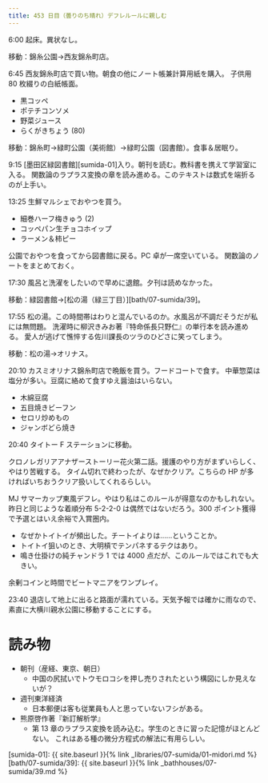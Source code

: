 ```yaml
---
title: 453 日目（曇りのち晴れ）デフレルールに親しむ
---
```


6:00 起床。異状なし。

移動：錦糸公園→西友錦糸町店。

6:45 西友錦糸町店で買い物。朝食の他にノート帳兼計算用紙を購入。
子供用 80 枚綴りの白紙帳面。

* 黒コッペ
* ポテチコンソメ
* 野菜ジュース
* らくがきちょう (80)

移動：錦糸町→緑町公園（美術館）→緑町公園（図書館）。食事＆居眠り。

9:15 [墨田区緑図書館][sumida-01]入り。朝刊を読む。教科書を携えて学習室に入る。
関数論のラプラス変換の章を読み進める。このテキストは数式を端折るのが上手い。

13:25 生鮮マルシェでおやつを買う。

* 細巻ハーフ梅きゅう (2)
* コッペパン生チョコホイップ
* ラーメン＆柿ピー

公園でおやつを食ってから図書館に戻る。PC 卓が一席空いている。
関数論のノートをまとめておく。

17:30 風呂と洗濯をしたいので早めに退館。夕刊は読めなかった。

移動：緑図書館→[松の湯（緑三丁目）][bath/07-sumida/39]。

17:55 松の湯。この時間帯はわりと混んでいるのか。水風呂が不調だそうだが私には無問題。
洗濯時に柳沢きみお著『特命係長只野仁』の単行本を読み進める。
愛人が逃げて憔悴する佐川課長のツラのひどさに笑ってしまう。

移動：松の湯→オリナス。

20:10 カスミオリナス錦糸町店で晩飯を買う。フードコートで食す。
中華惣菜は塩分が多い。豆腐に絡めて食すゆえ醤油はいらない。

* 木綿豆腐
* 五目焼きビーフン
* セロリ炒めもの
* ジャンボどら焼き

20:40 タイトー F ステーションに移動。

クロノレガリアアナザーストーリー花火第二話。援護のやり方がまずいらしく、やはり苦戦する。
タイム切れで終わったが、なぜかクリア。こちらの HP が多ければいちおうクリア扱いしてくれるらしい。

MJ サマーカップ東風デフレ。やはり私はこのルールが得意なのかもしれない。
昨日と同じような着順分布 5-2-2-0 は偶然ではないだろう。300 ポイント獲得で予選とはいえ余裕で入賞圏内。

* なぜかトイトイが頻出した。チートイよりは……ということか。
* トイトイ狙いのとき、大明槓でテンパネするテクはあり。
* 鳴き仕掛けの純チャンドラ 1 では 4000 点だが、このルールではこれでも大きい。

余剰コインと時間でビートマニアをワンプレイ。

23:40 退店して地上に出ると路面が濡れている。天気予報では確かに雨なので、素直に大横川親水公園に移動することにする。

# 読み物

* 朝刊（産経、東京、朝日）
  * 中国の尻拭いでトウモロコシを押し売りされたという構図にしか見えないが？
* 週刊東洋経済
  * 日本郵便は客も従業員も人と思っていないフシがある。
* 熊原啓作著『新訂解析学』
  * 第 13 章のラプラス変換を読み込む。学生のときに習った記憶がほとんどない。
    これはある種の微分方程式の解法に有用らしい。

[sumida-01]: {{ site.baseurl }}{% link _libraries/07-sumida/01-midori.md %}
[bath/07-sumida/39]: {{ site.baseurl }}{% link _bathhouses/07-sumida/39.md %}
